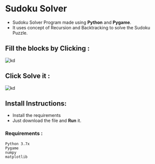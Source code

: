 # Sudoku Solver


* Sudoku Solver Program made using **Python** and **Pygame**.
* It uses concept of Recursion and Backtracking to solve the Sudoku Puzzle.


## Fill the blocks by Clicking :

![kd](https://i.ibb.co/3ymJ3rV/puzzle.png)



## Click Solve it :

![kd](https://i.ibb.co/FbWj9vv/solve.png)




## Install Instructions:
* Install the requirements
* Just download the file and **Run** it.


### Requirements :
```
Python 3.7x
Pygame
numpy
matplotlib
```


